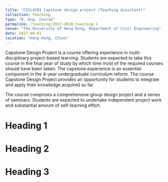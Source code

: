 ```yaml
---
title: "CIVL4101 Capstone design project (Teaching Assistant)"
collection: teaching
type: "B. Eng. Course"
permalink: /teaching/2017-2018-teaching-1
venue: "The University of Hong Kong, Department of Civil Engineering"
date: 2017-09-01
location: "Hong Kong, China"
---
```


Capstone Design Project is a course offering experience in multi-disciplinary project-based learning. Students are expected to take this course in the final year of study by which time most of the required courses should have been taken. The capstone experience is an essential component in the 4-year undergraduate curriculum reform. The course Capstone Design Project provides an opportunity for students to integrate and apply their knowledge acquired so far.

The course comprises a comprehensive group design project and a series of seminars. Students are expected to undertake independent project work and substantial amount of self-learning effort.

Heading 1
======

Heading 2
======

Heading 3
======
